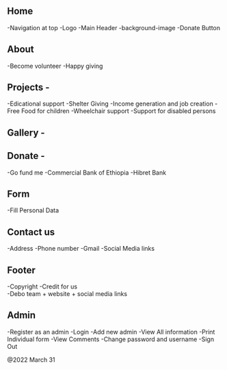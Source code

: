 

## Home

-Navigation at top
-Logo
-Main Header
-background-image
-Donate Button

## About

-Become volunteer
-Happy giving

## Projects -

-Edicational support
-Shelter Giving
-Income generation and job creation
-Free Food for children
-Wheelchair support
-Support for disabled persons

## Gallery -

## Donate -

-Go fund me
-Commercial Bank of Ethiopia
-Hibret Bank

## Form
-Fill Personal Data

## Contact us

-Address
-Phone number
-Gmail
-Social Media links

## Footer

-Copyright
-Credit for us  
-Debo team + website + social media links
 
 ## Admin

 -Register as an admin
 -Login
 -Add new admin
 -View All information
 -Print Individual form
 -View Comments
 -Change password and username
 -Sign Out
 

 
@2022 March 31

